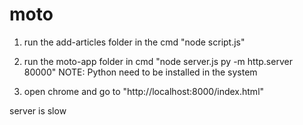 # moto
1. run the add-articles folder in the cmd 
"node script.js"

2. run the moto-app folder in cmd
   "node server.js  py -m http.server 80000"
    NOTE: Python need to be installed in the system

3. open chrome and go to "http://localhost:8000/index.html"


server is slow 
